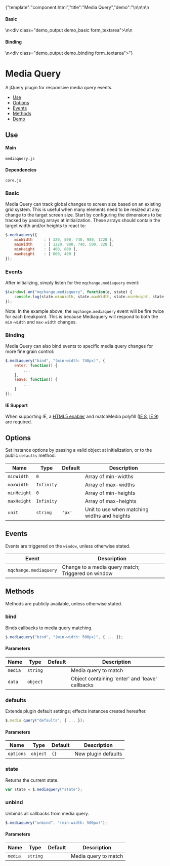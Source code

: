 {"template":"component.html","title":"Media Query","demo":"<style>\n\t.demo_output { margin: 20px 0; }\n\t.demo_output span { display: inline-block; width: 90px; }\n\t.demo_output p { margin: 0 0 20px; }\n\t.demo_output p:first-child { font-weight: 600; }\n</style>\n\n<script>\n\t$(function() {\n\t\t$(window).on(\"mqchange.mediaquery\", logChange);\n\n\t\tif (!$.mediaquery(\"state\")) {\n\t\t\t$.mediaquery({\n\t\t\t\tminWidth     : [ 320, 500, 740, 980, 1220 ],\n\t\t\t\tmaxWidth     : [ 1220, 980, 740, 500, 320 ],\n\t\t\t\tminHeight    : [ 400, 800 ],\n\t\t\t\tmaxHeight    : [ 800, 400 ]\n\t\t\t});\n\t\t}\n\n\t\t$.mediaquery(\"bind\", \"(min-width: 740px)\", {\n\t\t\tenter: logBind,\n\t\t\tleave: logBind\n\t\t});\n\t});\n\n\tfunction logChange(e, state) {\n\t\tvar html = \"\";\n\t\thtml += \"<p><span>Change:</span><span>MinWidth:</span>\" + state.minWidth + \"<br>\";\n\t\thtml += \"<span></span><span>MaxWidth:</span>\"+ state.maxWidth + \"<br>\";\n\t\thtml += \"<span></span><span>MinHeight:</span>\"+ state.minHeight + \"<br>\";\n\t\thtml += \"<span></span><span>MaxHeight:</span>\"+ state.maxHeight + \"</p>\";\n\n\t\t$(\".demo_basic\").prepend(html);\n\t}\n\n\tfunction logBind() {\n\t\tvar mql = this,\n\t\t\ttype = mql.matches ? \"Enter\" : \"Leave\"\n\t\t\thtml = \"<p><span>\" + type + \":</span>\" + mql.media + \"<br>\";\n\n\t\t$(\".demo_binding\").prepend(html);\n\t}\n</script>\n\n<h4>Basic</h4>\n<div class=\"demo_output demo_basic form_textarea\"></div>\n\n<h4>Binding</h2>\n<div class=\"demo_output demo_binding form_textarea\"></div>"}

# Media Query

A jQuery plugin for responsive media query events.

* [Use](#use)
* [Options](#options)
* [Events](#events)
* [Methods](#methods)
* [Demo](#demo)

## Use 

#### Main

```markup
mediaquery.js
```

#### Dependencies

```markup
core.js
```

### Basic

Media Query can track global changes to screen size based on an existing grid system. This is useful when many elements need to be resized at any change to the target screen size. Start by configuring the dimensions to be tracked by passing arrays at initialization. These arrays should contain the target width and/or heights to react to:

```javascript
$.mediaquery({
	minWidth     : [ 320, 500, 740, 980, 1220 ],
	maxWidth     : [ 1220, 980, 740, 500, 320 ],
	minHeight    : [ 400, 800 ],
	maxHeight    : [ 800, 400 ]
});
```

### Events

After initializing, simply listen for the `mqchange.mediaquery` event:

```javascript
$(window).on("mqchange.mediaquery", function(e, state) {
	console.log(state.minWidth, state.maxWidth, state.minHeight, state.maxHeight);
});
```

Note: In the example above, the `mqchange.mediaquery` event will be fire twice for each breakpoint. This is because Mediaquery will respond to both the `min-width` and `max-width` changes.

### Binding

Media Query can also bind events to specific media query changes for more fine grain control:

```javascript
$.mediaquery("bind", "(min-width: 740px)", {
	enter: function() {
		...
	},
	leave: function() {
		...
	}
});
```

<!--
Note: The `leave` callback will only fire after the target media query has been matched at least once. If the media query never matches, neither callback will fire.
-->

#### IE Support

When supporting IE, a [HTML5 enabler](https://gist.github.com/benplum/8045366) and matchMedia polyfill ([IE 8](https://gist.github.com/benplum/8045336), [IE 9](https://gist.github.com/benplum/8045327)) are required.

## Options

Set instance options by passing a valid object at initialization, or to the public `defaults` method.

| Name | Type | Default | Description |
| --- | --- | --- | --- |
| `minWidth` | ` 0 ` | &nbsp; | Array of min-widths |
| `maxWidth` | ` Infinity ` | &nbsp; | Array of max-widths |
| `minHeight` | ` 0 ` | &nbsp; | Array of min-heights |
| `maxHeight` | ` Infinity ` | &nbsp; | Array of max-heights |
| `unit` | `string` | `'px'` | Unit to use when matching widths and heights |

## Events

Events are triggered on the `window`, unless otherwise stated.

| Event | Description |
| --- | --- |
| `mqchange.mediaquery` | Change to a media query match; Triggered on window |

## Methods

Methods are publicly available, unless otherwise stated.

### bind

Binds callbacks to media query matching.

```javascript
$.mediaquery("bind", "(min-width: 500px)", { ... });
```

#### Parameters

| Name | Type | Default | Description |
| --- | --- | --- | --- |
| `media` | `string` | &nbsp; | Media query to match |
| `data` | `object` | &nbsp; | Object containing 'enter' and 'leave' callbacks |

### defaults

Extends plugin default settings; effects instances created hereafter.

```javascript
$.media query("defaults", { ... });
```

#### Parameters

| Name | Type | Default | Description |
| --- | --- | --- | --- |
| `options` | `object` | `{}` | New plugin defaults |

### state

Returns the current state.

```javascript
var state = $.mediaquery("state");
```

### unbind

Unbinds all callbacks from media query.

```javascript
$.mediaquery("unbind", "(min-width: 500px)");
```

#### Parameters

| Name | Type | Default | Description |
| --- | --- | --- | --- |
| `media` | `string` | &nbsp; | Media query to match |

